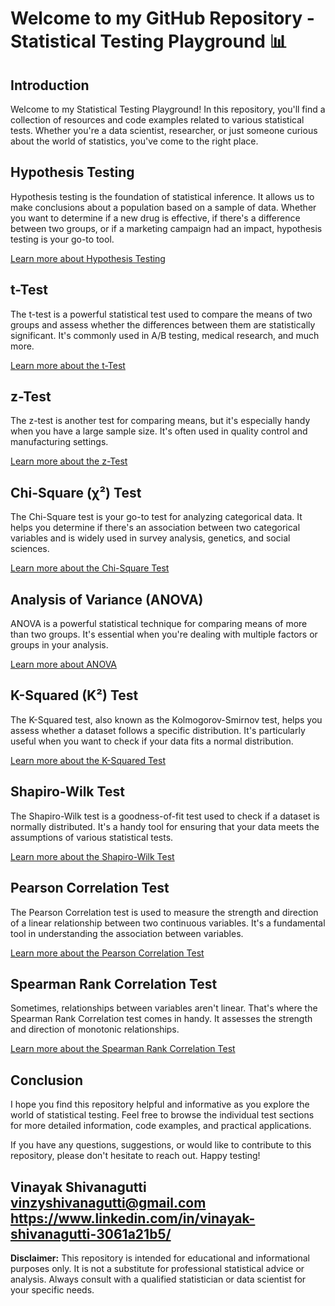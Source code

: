 # Welcome to my GitHub Repository - Statistical Testing Playground 📊


## Introduction

Welcome to my Statistical Testing Playground! In this repository, you'll find a collection of resources and code examples related to various statistical tests. Whether you're a data scientist, researcher, or just someone curious about the world of statistics, you've come to the right place.

## Hypothesis Testing

Hypothesis testing is the foundation of statistical inference. It allows us to make conclusions about a population based on a sample of data. Whether you want to determine if a new drug is effective, if there's a difference between two groups, or if a marketing campaign had an impact, hypothesis testing is your go-to tool.

[Learn more about Hypothesis Testing](hypothesis_testing.md)

## t-Test

The t-test is a powerful statistical test used to compare the means of two groups and assess whether the differences between them are statistically significant. It's commonly used in A/B testing, medical research, and much more.

[Learn more about the t-Test](t_test.md)

## z-Test

The z-test is another test for comparing means, but it's especially handy when you have a large sample size. It's often used in quality control and manufacturing settings.

[Learn more about the z-Test](z_test.md)

## Chi-Square (χ²) Test

The Chi-Square test is your go-to test for analyzing categorical data. It helps you determine if there's an association between two categorical variables and is widely used in survey analysis, genetics, and social sciences.

[Learn more about the Chi-Square Test](chi_square_test.md)

## Analysis of Variance (ANOVA)

ANOVA is a powerful statistical technique for comparing means of more than two groups. It's essential when you're dealing with multiple factors or groups in your analysis.

[Learn more about ANOVA](anova_test.md)

## K-Squared (K²) Test

The K-Squared test, also known as the Kolmogorov-Smirnov test, helps you assess whether a dataset follows a specific distribution. It's particularly useful when you want to check if your data fits a normal distribution.

[Learn more about the K-Squared Test](https://github.com/Vinayak2712/Statistic-Analysis/blob/main/Hypothesis-test%20%20--%20(Normality%20test%20with%20Shapiro%20Wilk%20and%20K%5E2%20Test%20)%20%20(1).ipynb)

## Shapiro-Wilk Test

The Shapiro-Wilk test is a goodness-of-fit test used to check if a dataset is normally distributed. It's a handy tool for ensuring that your data meets the assumptions of various statistical tests.

[Learn more about the Shapiro-Wilk Test](shapiro_wilk_test.md)

## Pearson Correlation Test

The Pearson Correlation test is used to measure the strength and direction of a linear relationship between two continuous variables. It's a fundamental tool in understanding the association between variables.

[Learn more about the Pearson Correlation Test](pearson_correlation_test.md)

## Spearman Rank Correlation Test

Sometimes, relationships between variables aren't linear. That's where the Spearman Rank Correlation test comes in handy. It assesses the strength and direction of monotonic relationships.

[Learn more about the Spearman Rank Correlation Test](spearman_rank_correlation_test.md)

## Conclusion

I hope you find this repository helpful and informative as you explore the world of statistical testing. Feel free to browse the individual test sections for more detailed information, code examples, and practical applications.




If you have any questions, suggestions, or would like to contribute to this repository, please don't hesitate to reach out. Happy testing!

**Vinayak Shivanagutti**
vinzyshivanagutti@gmail.com
https://www.linkedin.com/in/vinayak-shivanagutti-3061a21b5/
---

**Disclaimer:** This repository is intended for educational and informational purposes only. It is not a substitute for professional statistical advice or analysis. Always consult with a qualified statistician or data scientist for your specific needs.
